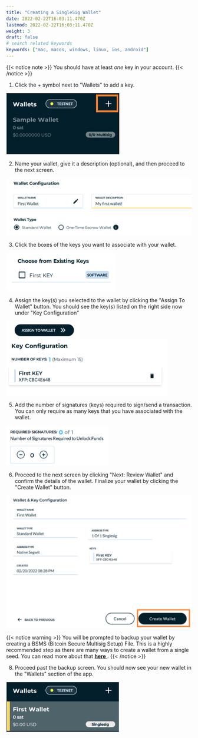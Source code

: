 ```yaml
---
title: "Creating a SingleSig Wallet"
date: 2022-02-22T16:03:11.470Z
lastmod: 2022-02-22T16:03:11.470Z
weight: 3
draft: false
# search related keywords
keywords: ["mac, macos, windows, linux, ios, android"]
---
```


{{< notice note >}}
 You should have at least *one* key in your account.
{{< /notice >}}

1. Click the + symbol next to "Wallets" to add a key.

<img src = addNewWallet.png
      alt = "Wallet + button (Screenshot)"/>

2. Name your wallet, give it a description (optional), and then proceed to the next screen.

<img src = walletConfig.png
    alt = "Add wallet name and description (Screenshot)"/>

3. Click the boxes of the keys you want to associate with your wallet. 

<img src = chooseKeys.png
    alt = "Choose the keys to associate with wallet (Screenshot)"/>

4. Assign the key(s) you selected to the wallet by clicking the "Assign To Wallet" button. You should see the key(s) listed on the right side now under "Key Configuration"

<img src = assignToWallet.png
    alt = "Assign to Wallet button (Screenshot)"
    style = "float: left"/>

<img src = assignedKeys.png 
    alt = "Assigned keys (Screenshot)"
    style = "float: center"/>


5. Add the number of signatures (keys) required to sign/send a transaction. You can only require as many keys that you have associated with the wallet.

<img src = requiredSignatures.png
    alt = "Required signature (Screenshot)"/>

6. Proceed to the next screen by clicking "Next: Review Wallet" and confirm the details of the wallet. Finalize your wallet by clicking the "Create Wallet" button.

<img src = confirmWalletDetails.png 
    alt = "Confirm wallet details (Screenshot)"/>

{{< notice warning >}}
  You will be prompted to backup your wallet by creating a BSMS (Bitcoin Secure Multisig Setup) File. This is a highly recommended step as there are many ways to create a wallet from a single seed. You can read more about that <u> __[here](https://walletsrecovery.org/)__ </u>.
{{< /notice >}}

8. Proceed past the backup screen. You should now see your new wallet in the "Wallets" section of the app.

<img src = firstWalletAdded.png
    alt = "My first wallet in Nunchuk (Screenshot)"/>